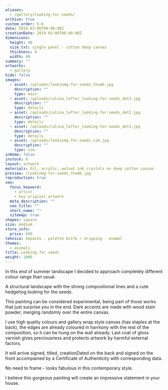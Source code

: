 ```yaml
---
aliases:
  - /gallery/looking-for-seeds/
archive: true
custom_order: 5-6
date: 2019-03-06T00:00:00Z
creationDate: 2019-03-06T00:00:00Z
dimensions:
  height: 40
  size_txt: single panel - cotton deep canvas
  thickness: 4
  width: 40
summary: ""
artworks:
  - gallery
hide: false
images:
  - asset: /uploads/lookinmg-for-seeds_thumb.jpg
    description: ""
    type: main
  - asset: /uploads/calina_lefter_looking-for-seeds_det3.jpg
    description: ""
    type: details
  - asset: /uploads/calina_lefter_looking-for-seeds_det2.jpg
    description: ""
    type: details
  - asset: /uploads/calina_lefter_looking-for-seeds_det1.jpg
    description: ""
    type: details
  - asset: /uploads/lookinmg-for-seeds_sim.jpg
    description: ""
    type: sim
inHome: false
instock: 0
layout: artwork
materials: Oil, acrylic, walnut ink crystals on deep cotton canvas
preview: /lookinmg-for-seeds_thumb.jpg
reproduction: true
seo:
  focus_keyword:
    - artist
    - buy original artwork
  meta_description: ""
  seo_title: ""
  short_name: ""
  sitemap: true
shapes: square
size: medium
store_info:
  price: 450
tehnica: Impasto - palette knife / dripping - enamel
themes:
  - animals
title: Looking for seeds
weight: 1000
---
```


In this end of summer landscape I decided to approach completely different colour range than usual.

A structural landscape with the strong compositional lines and a cute hedgehog looking for the seeds.

This painting can be considered experimental, being part of those works that just surprise you in the end. Dark accents are made with wood stain powder, merging randomly over the entire canvas.

I use high quality colours and gallery wrap style canvas (has staples at the back), the edges are already coloured in harmony with the rest of the composition, so it can be hung on the wall already. Last coat of gloss varnish gives preciousness and protects artwork by harmful external factors.

It will arrive signed, titled, creationDated on the back and signed on the front accompanied by a Certificate of Authenticity with corresponding data.

No need to frame - looks fabulous in this contemporary style.

I believe this gorgeous painting will create an impressive statement in your house.
